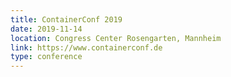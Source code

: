 ```yaml
---
title: ContainerConf 2019
date: 2019-11-14
location: Congress Center Rosengarten, Mannheim
link: https://www.containerconf.de
type: conference
---
```

